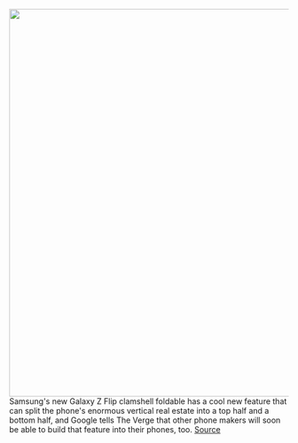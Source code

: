 <img src='https://cdn.vox-cdn.com/thumbor/KmyXe6CotKif35J9eakWoX7Yfrk=/705x162:3893x2646/1200x800/filters:focal(1694x1190:2338x1834)/cdn.vox-cdn.com/uploads/chorus_image/image/66297787/Image_from_iOS__9_.0.jpg' width='700px' /><br/>
Samsung's new Galaxy Z Flip clamshell foldable has a cool new feature that can split the phone's enormous vertical real estate into a top half and a bottom half, and Google tells The Verge that other phone makers will soon be able to build that feature into their phones, too.
<a href='https://www.theverge.com/2020/2/11/21133907/samsung-galaxy-z-flip-google-split-screen-flex-mode-other-foldables'> Source <a/>